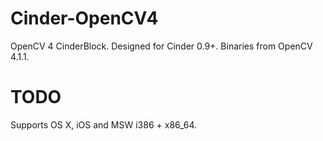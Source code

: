 # Cinder-OpenCV4
OpenCV 4 CinderBlock. Designed for Cinder 0.9+. Binaries from OpenCV 4.1.1.

# TODO
Supports OS X, iOS and MSW i386 + x86_64.

